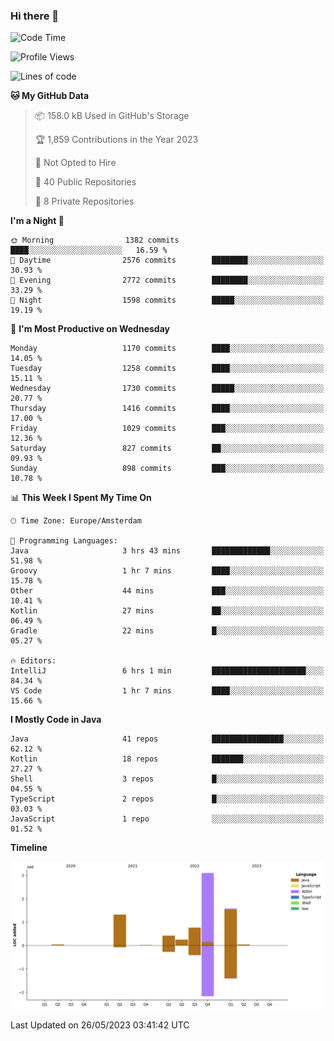 ### Hi there 👋


<!--START_SECTION:waka-->
![Code Time](http://img.shields.io/badge/Code%20Time-3%2C224%20hrs%2037%20mins-blue)

![Profile Views](http://img.shields.io/badge/Profile%20Views-4-blue)

![Lines of code](https://img.shields.io/badge/From%20Hello%20World%20I%27ve%20Written-7.5%20million%20lines%20of%20code-blue)

**🐱 My GitHub Data** 

> 📦 158.0 kB Used in GitHub's Storage 
 > 
> 🏆 1,859 Contributions in the Year 2023
 > 
> 🚫 Not Opted to Hire
 > 
> 📜 40 Public Repositories 
 > 
> 🔑 8 Private Repositories 
 > 
**I'm a Night 🦉** 

```text
🌞 Morning                1382 commits        ████░░░░░░░░░░░░░░░░░░░░░   16.59 % 
🌆 Daytime                2576 commits        ████████░░░░░░░░░░░░░░░░░   30.93 % 
🌃 Evening                2772 commits        ████████░░░░░░░░░░░░░░░░░   33.29 % 
🌙 Night                  1598 commits        █████░░░░░░░░░░░░░░░░░░░░   19.19 % 
```
📅 **I'm Most Productive on Wednesday** 

```text
Monday                   1170 commits        ████░░░░░░░░░░░░░░░░░░░░░   14.05 % 
Tuesday                  1258 commits        ████░░░░░░░░░░░░░░░░░░░░░   15.11 % 
Wednesday                1730 commits        █████░░░░░░░░░░░░░░░░░░░░   20.77 % 
Thursday                 1416 commits        ████░░░░░░░░░░░░░░░░░░░░░   17.00 % 
Friday                   1029 commits        ███░░░░░░░░░░░░░░░░░░░░░░   12.36 % 
Saturday                 827 commits         ██░░░░░░░░░░░░░░░░░░░░░░░   09.93 % 
Sunday                   898 commits         ███░░░░░░░░░░░░░░░░░░░░░░   10.78 % 
```


📊 **This Week I Spent My Time On** 

```text
🕑︎ Time Zone: Europe/Amsterdam

💬 Programming Languages: 
Java                     3 hrs 43 mins       █████████████░░░░░░░░░░░░   51.98 % 
Groovy                   1 hr 7 mins         ████░░░░░░░░░░░░░░░░░░░░░   15.78 % 
Other                    44 mins             ███░░░░░░░░░░░░░░░░░░░░░░   10.41 % 
Kotlin                   27 mins             ██░░░░░░░░░░░░░░░░░░░░░░░   06.49 % 
Gradle                   22 mins             █░░░░░░░░░░░░░░░░░░░░░░░░   05.27 % 

🔥 Editors: 
IntelliJ                 6 hrs 1 min         █████████████████████░░░░   84.34 % 
VS Code                  1 hr 7 mins         ████░░░░░░░░░░░░░░░░░░░░░   15.66 % 
```

**I Mostly Code in Java** 

```text
Java                     41 repos            ████████████████░░░░░░░░░   62.12 % 
Kotlin                   18 repos            ███████░░░░░░░░░░░░░░░░░░   27.27 % 
Shell                    3 repos             █░░░░░░░░░░░░░░░░░░░░░░░░   04.55 % 
TypeScript               2 repos             █░░░░░░░░░░░░░░░░░░░░░░░░   03.03 % 
JavaScript               1 repo              ░░░░░░░░░░░░░░░░░░░░░░░░░   01.52 % 
```



**Timeline**

![Lines of Code chart](https://raw.githubusercontent.com/powercasgamer/powercasgamer/master/assets/bar_graph.png)


 Last Updated on 26/05/2023 03:41:42 UTC
<!--END_SECTION:waka-->
